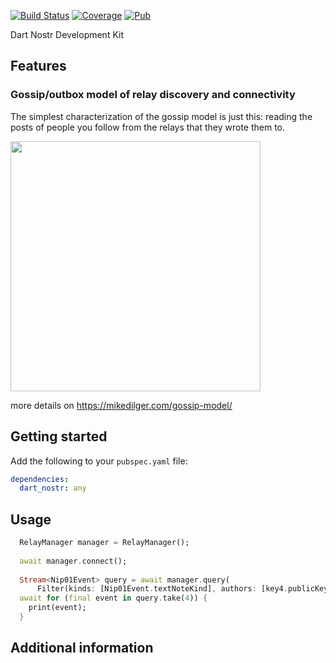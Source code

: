 <!--
This README describes the package. If you publish this package to pub.dev,
this README's contents appear on the landing page for your package.

For information about how to write a good package README, see the guide for
[writing package pages](https://dart.dev/guides/libraries/writing-package-pages).

For general information about developing packages, see the Dart guide for
[creating packages](https://dart.dev/guides/libraries/create-library-packages)
and the Flutter guide for
[developing packages and plugins](https://flutter.dev/developing-packages).
-->


[![Build Status](https://github.com/relaystr/dart_ndk/workflows/tests/badge.svg)](https://github.com/relaystr/dart_ndk/actions?query=workflow%3A"tests"+branch%3Amaster)
[![Coverage](https://codecov.io/github/relaystr/dart_ndk/graph/badge.svg?token=OP3PZCXCML)](https://codecov.io/github/relaystr/dart_ndk)
[![Pub](https://img.shields.io/pub/v/dart_ndk.svg)](https://pub.dev/packages/dart_ndk)

Dart Nostr Development Kit

## Features

### Gossip/outbox model of relay discovery and connectivity

The simplest characterization of the gossip model is just this: reading the posts of people you follow from the relays that they wrote them to.

<img src="https://mikedilger.com/gossip-model/gossip-model.png" style="width:400px; height:400px"/>

more details on https://mikedilger.com/gossip-model/

## Getting started
Add the following to your `pubspec.yaml` file:

```yaml
dependencies:
  dart_nostr: any
```

## Usage


```dart
  RelayManager manager = RelayManager();
  
  await manager.connect();
  
  Stream<Nip01Event> query = await manager.query(
      Filter(kinds: [Nip01Event.textNoteKind], authors: [key4.publicKey]));
  await for (final event in query.take(4)) {
    print(event);
  }
```

## Additional information

